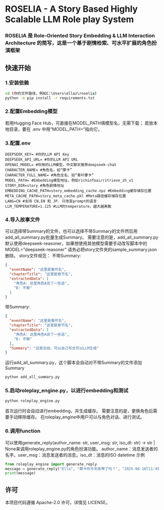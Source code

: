 # ROSELIA - A Story Based Highly Scalable LLM Role play System
### ROSELIA 是 Role-Oriented Story Embedding &amp; LLM Interaction Architecture 的简写，这是一个基于剧情检索、可水平扩展的角色扮演框架
## 快速开始

### 1.安装依赖
```bash
cd (你的文件路径，例如C:\Users\ellaz\roselia)
python -m pip install -r requirements.txt
```
### 2.配置Embedding模型
若用Hugging Face Hub，可直接在MODEL_PATH填模型名，无需下载；
若放本地目录，要在 .env 中用“MODEL_PATH=”指向它。

### 3.配置.env
```
DEEPSEEK_KEY= #你的LLM API Key
DEEPSEEK_API_URL= #你的LLM API URL
OPENAI_MODEL= #你用的LLM模型，中文聊天推荐deepseek-chat
CHARACTER_NAME= #角色名，如“摩卡”
CHARACTER_FULL_NAME= #角色全名，如“青叶摩卡”
MODEL_PATH= #Embedding模型地址，例如richinfoai/ritrieve_zh_v1
STORY_DIR=story #角色剧情地址
EMBEDDING_CACHE_PATH=story_embedding_cache.npz #Embedding缓存储存位置
META_CACHE_PATH=story_meta_cache.pkl #Meta路径缓存储存位置
LANG=CN #支持 CN,EN 和 JP. 只改变prompt的语言
LLM_TEMPERATURE=1.125 #LLM的temperature，越大越离散
```

### 4.导入故事文件
可以选择带Summary的文件，也可以选择不带Summary的文件然后用add_all_summary.py批量生成Summary。
需要注意的是，add_all_summary.py默认使用deepseek-reasoner，如果想使用其他模型需要手动改写脚本中的MODEL="deepseek-reasoner"
请务必把story文件夹的sample_summary.json删除。
story文件规范：
不带Summary:
```json
{
  "eventName": "这里是事件名",
  "chapterTitle": "这里是章节名",
  "extractedData": [
    "角色A: 这里角色A说了一些话",
    "B: 不赖"
  ]
}
```
带Summary:
```json
{
  "eventName": "这里是事件名",
  "chapterTitle": "这里是章节名",
  "extractedData": [
    "角色A: 这里角色A说了一些话",
    "B: 不赖"
  ],
  "Summary": "这是总结，可以自己写也可以LLM生成"
}
```
运行add_all_summary.py，这个脚本会自动对不带Summary的文件添加Summary
```bash
python add_all_summary.py
```

### 5.启动roleplay_engine.py，以进行embedding和测试
```bash
python roleplay_engine.py
```
首次运行时会自动进行embedding，并生成缓存。
需要注意的是，更换角色后需要手动移除缓存。
在roleplay_engine中用户可以与角色对话、进行测试。

### 6.调用function
可以使用generate_reply(author_name: str, user_msg: str, iso_dt: str) -> str | None来调用roleplay_engine.py的角色扮演功能。
author_name：消息发送者的名字。user_msg：消息发送者的消息。iso_dt：消息的ISO datetime
示例
```python
from roleplay_engine import generate_reply
message = generate_reply("Ella", "摩卡你今天练琴了吗？", "2025-06-16T11:45:14-07:00")
print(message)
```

## 许可
本项目代码遵循 Apache-2.0 许可，详情见 LICENSE。

